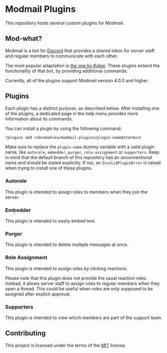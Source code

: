 # Modmail Plugins

This repository hosts several custom plugins for Modmail.

## Mod-what?

Modmail is a bot for [Discord][discord] that provides a shared inbox for server staff and regular members to communicate with each other.

The most popular adaptation is [the one by Kyber][kyb3r-modmail]. These plugins extend the functionality of that bot, by providing additional commands.

Currently, all of the plugins support Modmail version 4.0.0 and higher.

## Plugins

Each plugin has a distinct purpose, as described below. After installing one of the plugins, a dedicated page in the help menu provides more information about its commands.

You can install a plugin by using the following command.

```sh
?plugins add robinmahieu/modmail-plugins/plugin-name@stardust
```

Make sure to replace the `plugin-name` dummy variable with a valid plugin name, like `autorole`, `embedder`, `purger`, `role-assignment` or `supporters`. Keep in mind that the default branch of this repository has an unconventional name and should be stated explicitly. If not, an `InvalidPluginError` is raised when trying to install one of these plugins.

### Autorole

This plugin is intended to assign roles to members when they join the server.

### Embedder

This plugin is intended to easily embed text.

### Purger

This plugin is intended to delete multiple messages at once.

### Role Assignment

This plugin is intended to assign roles by clicking reactions.

Please note that this plugin does not provide the usual reaction roles. Instead, it allows server staff to assign roles to regular members when they open a thread. This could be useful when roles are only supposed to be assigned after explicit approval.

### Supporters

This plugin is intended to view which members are part of the support team.

## Contributing

This project is licensed under the terms of the [MIT][mit-license] license.

[discord]: <https://discord.com/>
[mit-license]: <https://github.com/robinmahieu/modmail-plugins/blob/stardust/LICENSE>
[kyb3r-modmail]: <https://github.com/kyb3r/modmail>
